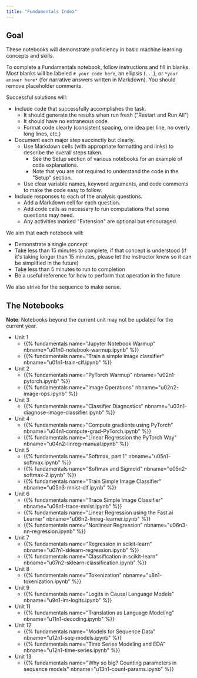 ```yaml
---
title: "Fundamentals Index"
---
```


## Goal

These notebooks will demonstrate proficiency in basic machine learning concepts and skills.

To complete a Fundamentals notebook, follow instructions and fill in blanks. Most blanks will be labeled `# your code here`, an ellipsis (`...`), or `*your answer here*` (for narrative answers written in Markdown). You should remove placeholder comments.

Successful solutions will:

- Include code that successfully accomplishes the task.
  - It should generate the results when run fresh ("Restart and Run All")
  - It should have no extraneous code.
  - Format code clearly (consistent spacing, one idea per line, no overly long lines, etc.)
- Document each major step succinctly but clearly.
  - Use Markdown cells (with appropriate formatting and links) to describe the overall steps taken.
    - See the Setup section of various notebooks for an example of code explanations.
    - Note that you are not required to understand the code in the "Setup" section.
  - Use clear variable names, keyword arguments, and code comments to make the code easy to follow.
- Include responses to each of the analysis questions.
  - Add a Markdown cell for each question.
  - Add code cells as necessary to run computations that some questions may need.
  - Any activities marked "Extension" are optional but encouraged.

We aim that each notebook will:

- Demonstrate a single concept
- Take less than 15 minutes to complete, if that concept is understood (if it's taking longer than 15 minutes, please let the instructor know so it can be simplified in the future)
- Take less than 5 minutes to run to completion
- Be a useful reference for how to perform that operation in the future

We also strive for the sequence to make sense.

## The Notebooks

**Note**: Notebooks beyond the current unit may not be updated for the current year.


- Unit 1
  - {{% fundamentals name="Jupyter Notebook Warmup" nbname="u01n0-notebook-warmup.ipynb" %}}
  - {{% fundamentals name="Train a simple image classifier" nbname="u01n1-train-clf.ipynb" %}}
- Unit 2
  - {{% fundamentals name="PyTorch Warmup" nbname="u02n1-pytorch.ipynb" %}}
  - {{% fundamentals name="Image Operations" nbname="u02n2-image-ops.ipynb" %}}
- Unit 3
  - {{% fundamentals name="Classifier Diagnostics" nbname="u03n1-diagnose-image-classifier.ipynb" %}}
- Unit 4
  - {{% fundamentals name="Compute gradients using PyTorch" nbname="u04n1-compute-grad-PyTorch.ipynb" %}}
  - {{% fundamentals name="Linear Regression the PyTorch Way" nbname="u04n2-linreg-manual.ipynb" %}}
- Unit 5
  - {{% fundamentals name="Softmax, part 1" nbname="u05n1-softmax.ipynb" %}}
  - {{% fundamentals name="Softmax and Sigmoid" nbname="u05n2-softmax-2.ipynb" %}}
  - {{% fundamentals name="Train Simple Image Classifier" nbname="u05n3-mnist-clf.ipynb" %}}
- Unit 6
  - {{% fundamentals name="Trace Simple Image Classifier" nbname="u06n1-trace-mnist.ipynb" %}}
  - {{% fundamentals name="Linear Regression using the Fast.ai Learner" nbname="u06n2-linreg-learner.ipynb" %}}
  - {{% fundamentals name="Nonlinear Regression" nbname="u06n3-nn-regression.ipynb" %}}
- Unit 7
  - {{% fundamentals name="Regression in scikit-learn" nbname="u07n1-sklearn-regression.ipynb" %}}
  - {{% fundamentals name="Classification in scikit-learn" nbname="u07n2-sklearn-classification.ipynb" %}}
- Unit 8
  - {{% fundamentals name="Tokenization" nbname="u8n1-tokenization.ipynb" %}}
- Unit 9
  - {{% fundamentals name="Logits in Causal Language Models" nbname="u9n1-lm-logits.ipynb" %}}
- Unit 11
  - {{% fundamentals name="Translation as Language Modeling" nbname="u11n1-decoding.ipynb" %}}
- Unit 12
  - {{% fundamentals name="Models for Sequence Data" nbname="u12n1-seq-models.ipynb" %}}
  - {{% fundamentals name="Time Series Modeling and EDA" nbname="u12n1-time-series.ipynb" %}}
- Unit 13
  - {{% fundamentals name="Why so big? Counting parameters in sequence models" nbname="u13n1-count-params.ipynb" %}}
